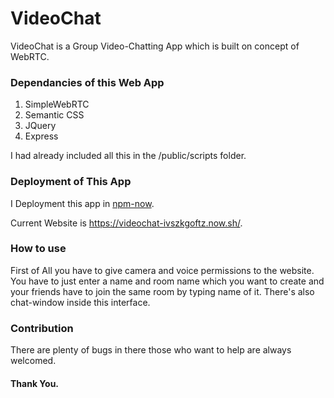 # VideoChat

VideoChat is a Group Video-Chatting App which is built on concept of WebRTC.

### Dependancies of this Web App
1. SimpleWebRTC
2. Semantic CSS
3. JQuery
4. Express

I had already included all this in the /public/scripts folder.


### Deployment of This App
I Deployment this app in [npm-now](https://zeit.co/docs/deployment-types/node).

Current Website is https://videochat-ivszkgoftz.now.sh/.


### How to use
First of All you have to give camera and voice permissions to the website.
You have to just enter a name and room name which you want to create and your friends have to join the same room by typing name of it. There's also chat-window inside this interface.


### Contribution
There are plenty of bugs in there those who want to help are always welcomed.


#### Thank You.
